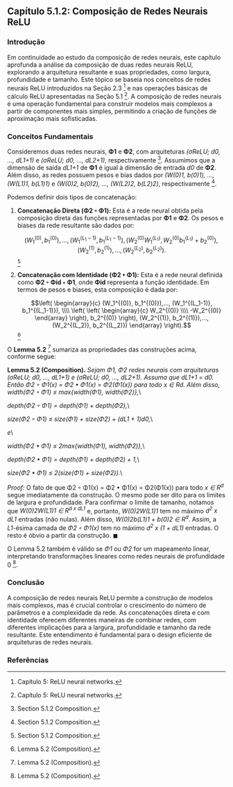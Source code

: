 ## Capítulo 5.1.2: Composição de Redes Neurais ReLU

### Introdução
Em continuidade ao estudo da composição de redes neurais, este capítulo aprofunda a análise da composição de duas redes neurais ReLU, explorando a arquitetura resultante e suas propriedades, como largura, profundidade e tamanho. Este tópico se baseia nos conceitos de redes neurais ReLU introduzidos na Seção 2.3 [^1] e nas operações básicas de cálculo ReLU apresentadas na Seção 5.1 [^1]. A composição de redes neurais é uma operação fundamental para construir modelos mais complexos a partir de componentes mais simples, permitindo a criação de funções de aproximação mais sofisticadas.

### Conceitos Fundamentais
Consideremos duas redes neurais, **Φ1** e **Φ2**, com arquiteturas *(σReLU; d0, ..., dL1+1)* e *(σReLU; d0, ..., dL2+1)*, respectivamente [^2]. Assumimos que a dimensão de saída *dL1+1* de **Φ1** é igual à dimensão de entrada *d0* de **Φ2**. Além disso, as redes possuem pesos e bias dados por *(W(0)1, b(0)1), ..., (W(L1)1, b(L1)1)* e *(W(0)2, b(0)2), ..., (W(L2)2, b(L2)2)*, respectivamente [^2].

Podemos definir dois tipos de concatenação:

1.  **Concatenação Direta (Φ2 ◦ Φ1):** Esta é a rede neural obtida pela composição direta das funções representadas por **Φ1** e **Φ2**. Os pesos e biases da rede resultante são dados por:

    $$(W_1^{(0)}, b_1^{(0)}),..., (W_1^{(L_1-1)}, b_1^{(L_1-1)}), (W_2^{(0)}W_1^{(L_1)}, W_2^{(0)}b_1^{(L_1)} + b_2^{(0)}), (W_2^{(1)}, b_2^{(1)}),..., (W_2^{(L_2)}, b_2^{(L_2)}).$$ [^2]
2.  **Concatenação com Identidade (Φ2 • Φ1):** Esta é a rede neural definida como **Φ2 ◦ Φid ◦ Φ1**, onde **Φid** representa a função identidade. Em termos de pesos e biases, esta composição é dada por:

    $$\left( \begin{array}{c} (W_1^{(0)}, b_1^{(0)}),..., (W_1^{(L_1-1)}, b_1^{(L_1-1)}), \\\\ \left( \left( \begin{array}{c} W_2^{(0)} \\\\ -W_2^{(0)} \end{array} \right), b_2^{(0)} \right), (W_2^{(1)}, b_2^{(1)}),..., (W_2^{(L_2)}, b_2^{(L_2)}) \end{array} \right).$$ [^3]

O **Lemma 5.2** [^3] sumariza as propriedades das construções acima, conforme segue:

**Lemma 5.2 (Composition).** *Sejam Φ1, Φ2 redes neurais com arquiteturas (σReLU; d0, ..., dL1+1) e (σReLU; d0, ..., dL2+1). Assuma que dL1+1 = d0. Então Φ2 ◦ Φ1(x) = Φ2 • Φ1(x) = Φ2(Φ1(x)) para todo x ∈ Rd. Além disso,*\
*width(Φ2 ◦ Φ1) ≤ max{width(Φ1), width(Φ2)},*\

*depth(Φ2 ◦ Φ1) = depth(Φ1) + depth(Φ2),*\

*size(Φ2 ◦ Φ1) ≤ size(Φ1) + size(Φ2) + (dL1 + 1)d0,*\

*e*\

*width(Φ2 • Φ1) ≤ 2max{width(Φ1), width(Φ2)},*\

*depth(Φ2 • Φ1) = depth(Φ1) + depth(Φ2) + 1,*\

*size(Φ2 • Φ1) ≤ 2(size(Φ1) + size(Φ2)).*\

*Proof:* O fato de que Φ2 ◦ Φ1(x) = Φ2 • Φ1(x) = Φ2(Φ1(x)) para todo *x ∈ R<sup>d</sup>* segue imediatamente da construção. O mesmo pode ser dito para os limites de largura e profundidade. Para confirmar o limite de tamanho, notamos que *W(0)2W(L1)1 ∈ R<sup>d x dL1</sup>* e, portanto, *W(0)2W(L1)1* tem no máximo *d<sup>2</sup> x dL1* entradas (não nulas). Além disso, *W(0)2b(L1)1 + b(0)2 ∈ R<sup>d</sup>*. Assim, a *L1*-ésima camada de *Φ2 ◦ Φ1(x)* tem no máximo *d<sup>2</sup> x (1 + dL1)* entradas. O resto é óbvio a partir da construção. $\blacksquare$

O Lemma 5.2 também é válido se *Φ1* ou *Φ2* for um mapeamento linear, interpretando transformações lineares como redes neurais de profundidade 0 [^3].

### Conclusão
A composição de redes neurais ReLU permite a construção de modelos mais complexos, mas é crucial controlar o crescimento do número de parâmetros e a complexidade da rede. As concatenações direta e com identidade oferecem diferentes maneiras de combinar redes, com diferentes implicações para a largura, profundidade e tamanho da rede resultante. Este entendimento é fundamental para o design eficiente de arquiteturas de redes neurais.

### Referências
[^1]: Capítulo 5: ReLU neural networks.
[^2]: Section 5.1.2 Composition.
[^3]: Lemma 5.2 (Composition).
<!-- END -->